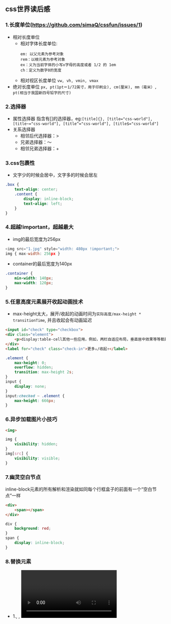 ## css世界读后感
### 1.长度单位(https://github.com/simaQ/cssfun/issues/1)
* 相对长度单位
    * 相对字体长度单位:
        ```
        em: 以父元素为参考对象
        rem：以根元素为参考对象
        ex：义为当前字体的小写x字母的高度或者 1/2 的 1em
        ch：定义为数字0的宽度
        ```
    * 相对视区长度单位
        ```vw, vh, vmin, vmax```
* 绝对长度单位
    ```px, pt(1pt＝1/72英寸，用于印刷业), cm(厘米), mm（毫米）, pt(相当于我国新四号铅字的尺寸)```
### 2.选择器
* 属性选择器
    指含有[]的选择器，eg:```[title]{}, [title="css-world"], [title~="css-world"], [title^="css-world"], [title$="css-world"]```
* 关系选择器
    * 相邻后代选择器：>
    * 兄弟选择器：～
    * 相邻兄弟选择器：+
### 3.css包裹性
* 文字少的时候会居中，文字多的时候会居左
```css
.box {
    text-align: center;
    .content {
        display: inline-block;
        text-align: left;
    }
}
```
### 4.超越!important，超越最大
* img的最后宽度为256px
```js
<img src="1.jpg" style="width: 480px !important;">
img { max-width: 256px }
```
* container的最后宽度为140px
```css
.container {
    min-width: 140px;
    max-width: 120px;
}
```
### 5.任意高度元素展开收起动画技术
* max-height太大，展开/收起的动画时间为```实际高度/max-height * transitionTime```, 并且收起会有动画延迟
```html
<input id="check" type="checkbox">
<div class="element">
    <p>display:table-cell其他一些应用，例如，两栏自适应布局，垂直居中效果等等都是可以通过其他技术手段模拟出来的，但是，根据列表个数自动等宽的效果，其他CSS是很难模拟的，尤其当需要兼容IE8浏览器的时候。</p>
</div>
<label for="check" class="check-in">更多↓/收起↑</label>
```
```css
.element {
    max-height: 0;
    overflow: hidden;
    transition: max-height 2s;
}
input {
    display: none;
}
input:checked ~ .element {
    max-height: 666px;
}
```
### 6.异步加载图片小技巧
```html
<img>
```
```css
img {
    visibility: hidden;
}
img[src] {
    visibility: visible;
}
```
### 7.幽灵空白节点
inline-block元素的所有解析和渲染就如同每个行框盒子的前面有一个“空白节点”一样
```html
<div>
    <span></span>
</div>
```
```css
div {
    background: red;
}
span {
    display: inline-block;
}
```

### 8.替换元素
* 1.<img>, <object>, <video>, <iframe>, <textarea>, <input>都是典型的替换元素
* 2.替换元素，内容的外观不受css的影响
* 3.有自己的尺寸
* 4.在很多css上都有自己的一套表现规则
* 4.vertical-align的默认值baseline被定义为x的下边缘,替换元素的基线被定义为元素的下边缘

### 9.图片加载
```html
<img>
```
```css
img:not([src]) {
    content: url(1.jpg);
}
```

### 10通过hover将图片变成另一张图片
```html
<img src="laugh.png">
```
```css
img:hover {
    content: url(laugh-tear.png)
}
```

### 11.通过content实现背景图片
```css
h1 {
    content: url(logo.png);
}
```

### 12.清除浮动
```css
.clear:after {
    content: '';
    display: table;
    clear: both;
}
```

### 13.兼容所有浏览器的两端对齐
```html
<div class="box">
    <span class="bar"></span>
    <span class="bar"></span>
    <span class="bar"></span>
    <span class="bar"></span>
</div>
```
```css
.box {
    width: 256px;
    height: 256px;
    text-align: justify;
}
.box:before {
    content: '';
    display: inline-block;
    height: 100%;
}
.box:after {
    content: '';
    display: inline-block;
    height: 100%;
}
.bar {
    display: inline-block;
    width: 20px;
}
```

### 14.css实现加载中效果
\A,\D实现换行效果

```html
<dot></dot>
```
```css
dot {
    display: inline-block;
    height: 1em;
    line-height: 1em;
    overflow: hidden;
}
dot::before {
    display: block;
    content: '...\A..\A.';
    white-space: pre-wrap; // 换行
    animation: dot 3s infinite step-start both;
}
@keyframes dot {
    33% {
        transform: translateY(-2em);
    }
    66% {
        transform: translateY(-1em);
    }
}
```

### 15.content attr属性值内容审查
```css
img:after {
    content: attr(alt);
}
.icon:before {
    content: attr(data-title);
}
```

### 16.CSS counter计数器
> 遇见counter-increment一次，变化一次
```html
<p class="counter">
    <p class="inner"></p>
</p>
```
```css
.counter {
    counter-reset: wangxiaoer 12;
    counter-increment: wangxiaoer;
}
.inner::before {
    content: counter(wangxiaoer); // 14
    counter-increment: wangxiaoer;
}
```

### 17.左右padding之和大于content时
```html
<!-- 实际宽度变成了100px -->
<p class="box"></p>
```
```css
.box {
    width: 80px;
    padding: 0 50px;
    box-sizing: border-box;
}
```

### 18.clip裁剪
```html
<button id="btn"></button>
<label for="btn">按钮</label>
```
```css
button {
    position: absolute;
    clip: rect(0, 0, 0, 0)
}
label {
    display: inline-block;
    line-height: 20px;
    padding: 10px;
}
```

### 19.css菜单栏
```html
<div class="icon-menu"></div>
```
```css
.icon-menu {
    display: inline-block;
    width: 140px;
    height: 10px;
    padding: 35px 0;
    border-style: solid;
    border-width: 10px 0;
    border-color: #ccc;
    background-color: #ccc;
    background-clip: content-box;
}
```
```html
<div class="icon-dot"></div>
```
```css
.icon-dot {
    display: inline-block;
    width: 100px;
    height: 100px;
    padding: 10px;
    border: 10px #ccc solid;
    border-radius: 50%;
    background-color: #ccc;
    background-clip: content-box;
}
```

### 20.margin
1. 尺寸通过负值变大
    ```html
    <div class="father">
        <div class="son"></div>
    </div>
    ```
    ```css
    .father {
        width: 300px;
    }
    <!-- son的宽度为340px -->
    .son {
        margin: 0 -20px;
    }
    ```
2. 用负Margin实现右侧间距
    ```html
    <ul>
        <li></li>
        <li></li>
        <li></li>
    </ul>
    ```
    ```css
    ul {
        width: 100%;
        margin-right: -20px;
    }
    ul > li {
        float: left;
        width: 100px;
        margin-right: 20px;
        background: green;
    }
    ```
3. margin合并的场景
    * 相邻兄弟元素的margin合并
    ```html
    <ul class="box">
		<li></li>
		<li></li>
		<li></li>
	</ul>
    ```
    ```css
    ul {
        width: 100%;
        margin-bottom: -1em;
    }
    ul > li {
        margin: 1em 0;
        background: green;
    }
    ```
    * 父级第一个/最后一个子元素
    ```html
    <div class="father" style="margin-top: 80px;">
        <div class="son" style="margin-top: 80px;"></div>
    </div>
    ```
    * 空块级元素的margin合并
    ```html
    <div class="father">
        <div class="son"></div>
    </div>
    ```
    ```css
    .father {
        overflow: hidden;
    }
    .son {
        margin: 1em 0;
    }
    ```

### 21.border
* border-width
  * thin: 1px
  * medium：3px(默认值)
  * thick：4px
* border-style
  * none(默认值)
  * solid
  * dashed
  * dotted
  * double
  * inset(内凹)
  * outset(外凸)
  * groove(沟槽)
  * ridge(山脊)
* border-color
  * border-color默认颜色就是color色值
* border使用透明边框小技巧
  * 增加点击区域大小
    ```css
        .icon-clear {
            width: 16px;
            height: 16px;
            border: 11px solid transparent;
        }
    ```
  * 绘制三角形
    ```css
        .trangle {
            width: 0;
            border: 10px solid;
            border-color: #f30 transparent transparent;
        }
    ```
  * 梯形
    ```css
        .trapezoid {
            width: 10px;
            height: 10px;
            border: 10px solid;
            border-color: #f30 transparent transparent;
        }
    ```
  * 一侧开口
    ```css
        div {
            width: 0;
            border-width: 10px 20px;
            border-style: solid;
            border-color: #f30 #f30 transparent transparent;
        }
    ```
阅读至111页 第5章